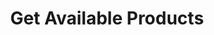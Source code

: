 ---
title: Get Available Products
excerpt: Retrieve all available products
api:
  file: openapi-external-b2c.yaml
  operationId: GetAvailableProductsV2
hidden: false
---
